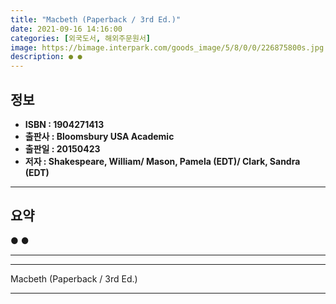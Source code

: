 ```yaml
---
title: "Macbeth (Paperback / 3rd Ed.)"
date: 2021-09-16 14:16:00
categories: [외국도서, 해외주문원서]
image: https://bimage.interpark.com/goods_image/5/8/0/0/226875800s.jpg
description: ● ●
---
```


## **정보**

- **ISBN : 1904271413**
- **출판사 : Bloomsbury USA Academic**
- **출판일 : 20150423**
- **저자 : Shakespeare, William/ Mason, Pamela (EDT)/ Clark, Sandra (EDT)**

------



## **요약**

●  ●  

------



------


Macbeth (Paperback / 3rd Ed.) 

------


